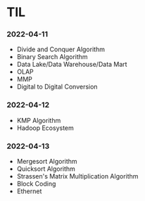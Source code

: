 # TIL

### 2022-04-11
- Divide and Conquer Algorithm
- Binary Search Algorithm
- Data Lake/Data Warehouse/Data Mart
- OLAP
- MMP
- Digital to Digital Conversion

### 2022-04-12
- KMP Algorithm
- Hadoop Ecosystem

### 2022-04-13
- Mergesort Algorithm
- Quicksort Algorithm
- Strassen's Matrix Multiplication Algorithm
- Block Coding
- Ethernet
